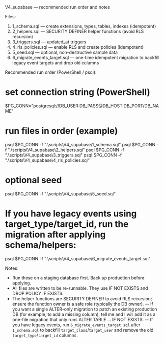 V4_supabase — recommended run order and notes

Files:
1. 1_schema.sql         — create extensions, types, tables, indexes (idempotent)
2. 2_helpers.sql        — SECURITY DEFINER helper functions (avoid RLS recursion)
3. 3_triggers.sql       — updated_at triggers
4. 4_rls_policies.sql   — enable RLS and create policies (idempotent)
5. 5_seed.sql           — optional, non-destructive sample data
6. 6_migrate_events_target.sql — one-time idempotent migration to backfill legacy event targets and drop old columns

Recommended run order (PowerShell / psql):

# set connection string (PowerShell)
$PG_CONN="postgresql://DB_USER:DB_PASS@DB_HOST:DB_PORT/DB_NAME"

# run files in order (example)
psql $PG_CONN -f ".\scripts\V4_supabase\1_schema.sql"
psql $PG_CONN -f ".\scripts\V4_supabase\2_helpers.sql"
psql $PG_CONN -f ".\scripts\V4_supabase\3_triggers.sql"
psql $PG_CONN -f ".\scripts\V4_supabase\4_rls_policies.sql"
# optional seed
psql $PG_CONN -f ".\scripts\V4_supabase\5_seed.sql"

# If you have legacy events using target_type/target_id, run the migration after applying schema/helpers:
psql $PG_CONN -f ".\scripts\V4_supabase\6_migrate_events_target.sql"

Notes:
- Run these on a staging database first. Back up production before applying.
- All files are written to be re-runnable. They use IF NOT EXISTS and DROP POLICY IF EXISTS.
- The helper functions are SECURITY DEFINER to avoid RLS recursion; ensure the function owner is a safe role (typically the DB owner).
-- If you want a single ALTER-only migration to patch an existing production DB (for example, to add a missing column), tell me and I will add it as a one-file migration that only runs ALTER TABLE ... IF NOT EXISTS.
-- If you have legacy events, run `6_migrate_events_target.sql` after `1_schema.sql` to backfill `target_class`/`target_user` and remove the old `target_type`/`target_id` columns.
